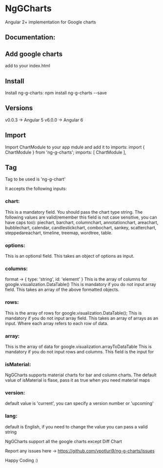 # NgGCharts

Angular 2+ implementation for Google charts 

## Documentation:

## Add google charts
add <script type="text/javascript" src="https://www.gstatic.com/charts/loader.js"></script> to your index.html

## Install 
Install ng-g-charts:
    npm install ng-g-charts --save

## Versions

v0.0.3 -> Angular 5
v6.0.0 -> Angular 6

## Import 
Import ChartModule to your app mdule and add it to imports:
    import { ChartModule } from 'ng-g-charts';
     imports: [
        ChartModule
    ],

## Tag 
Tag to be used is 'ng-g-chart'

It accepts the following inputs: 
### chart: 
This is a mandatory field. You should pass the chart type string. 
The following values are valid(remember this field is not case sensitive, you can have caps too):
piechart, barchart, columnchart, annotationchart, areachart, bubblechart, calendar, candlestickchart, combochart, sankey, scatterchart, steppedareachart, timeline, treemap, wordtree, table. 
### options: 
This is an optionsl field. This takes an object of options as input.
### columns: 
format -> { type: 'string', id: 'element' }
This is the array of columns for google.visualization.DataTable() 
This is mandatory if you do not input array field. 
This takes an array of the above formatted objects.
### rows: 
This is the array of rows for google.visualization.DataTable();
This is mandatory if you do not input array field.
This takes an array of arrays as an input. Where each array refers to each row of data.
### array:
This is the array of data for google.visualization.arrayToDataTable
This is mandatory if you do not input rows and columns.
This field is the input for 
### isMaterial: 
NgGCharts supports material charts for bar and column charts. 
The default value of isMaterial is flase, pass it as true when you need material maps
### version: 
default value is 'current', you can specify a version number or 'upcoming'
### lang: 
default is English, if you need to change the value you can pass a valid string 

NgGCharts support all the google charts except Diff Chart

Report any issues here -> https://github.com/vpotluri9/ng-g-charts/issues

Happy Coding :)